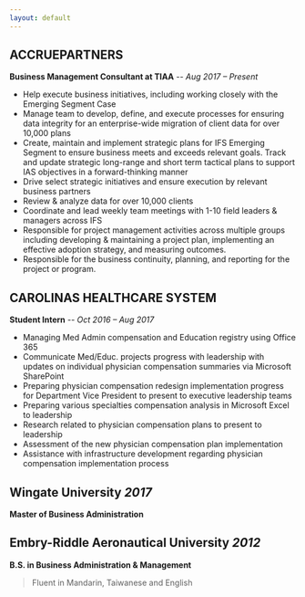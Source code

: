```yaml
---
layout: default
---
```

## ACCRUEPARTNERS 
**Business Management Consultant at TIAA** -- _Aug 2017 – Present_
* Help execute business initiatives, including working closely with the Emerging Segment Case 
* Manage team to develop, define, and execute processes for ensuring data integrity for an enterprise-wide migration of client data for over 10,000 plans
* Create, maintain and implement strategic plans for IFS Emerging Segment to ensure business meets and exceeds relevant goals. Track and update strategic long-range and short term tactical plans to support IAS objectives in a forward-thinking manner
* Drive select strategic initiatives and ensure execution by relevant business partners
* Review & analyze data for over 10,000 clients
* Coordinate and lead weekly team meetings with 1-10 field leaders & managers across IFS
* Responsible for project management activities across multiple groups including developing & maintaining a project plan, implementing an effective adoption strategy, and measuring outcomes.
* Responsible for the business continuity, planning, and reporting for the project or program.

## CAROLINAS HEALTHCARE SYSTEM                                                                                      
**Student Intern** -- _Oct 2016 – Aug 2017_
* Managing Med Admin compensation and Education registry using Office 365
* Communicate Med/Educ. projects progress with leadership with updates on individual physician compensation summaries via Microsoft SharePoint
* Preparing physician compensation redesign implementation progress for Department Vice President to present to executive leadership teams
* Preparing various specialties compensation analysis in Microsoft Excel to leadership
* Research related to physician compensation plans to present to leadership
* Assessment of the new physician compensation plan implementation
* Assistance with infrastructure development regarding physician compensation implementation process

## Wingate University _2017_ 
**Master of Business Administration**
## Embry-Riddle Aeronautical University _2012_             
**B.S. in Business Administration & Management**							
> Fluent in Mandarin, Taiwanese and English


